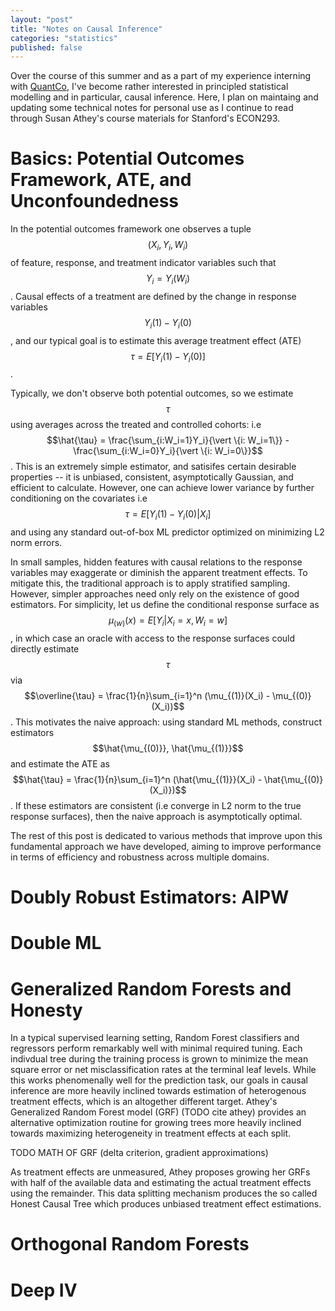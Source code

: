 ```yaml
---
layout: "post"
title: "Notes on Causal Inference"
categories: "statistics"
published: false
---
```



Over the course of this summer and as a part of my experience interning with [QuantCo](quantco.com), I've become rather interested in principled statistical modelling and in particular, causal inference. Here, I plan on maintaing and updating some technical notes for personal use as I continue to read through Susan Athey's course materials for Stanford's ECON293. 




# Basics: Potential Outcomes Framework, ATE, and Unconfoundedness

In the potential outcomes framework one observes a tuple $$(X_i, Y_i, W_i)$$ of feature, 
response, and treatment indicator variables such that $$Y_i = Y_i(W_i)$$. Causal effects
of a treatment are defined by the change in response variables $$Y_i(1) - Y_i(0)$$, and our typical goal is to estimate this average treatment effect (ATE) $$\tau = E[Y_i(1)-Y_i(0)]$$.


Typically, we don't observe both potential outcomes, so we estimate $$\tau$$ using averages
across the treated and controlled cohorts: i.e $$\hat{\tau} = \frac{\sum_{i:W_i=1}Y_i}{\vert \{i: W_i=1\}} -  \frac{\sum_{i:W_i=0}Y_i}{\vert \{i: W_i=0\}}$$. This is an extremely simple estimator, and satisifes certain desirable properties -- it is unbiased, consistent, asymptotically Gaussian, and efficient to calculate. However, one can achieve lower variance
by further conditioning on the covariates i.e $$\tau = E[Y_i(1) - Y_i(0) \vert X_i]$$ and using any standard out-of-box ML predictor optimized on minimizing L2 norm errors.


In small samples, hidden features with causal relations to the response variables may exaggerate or diminish the apparent treatment effects. To mitigate this, the traditional approach is to apply stratified sampling. However, simpler approaches need only rely on the existence of good estimators. For simplicity, let us define the conditional response surface as $$\mu_{(w)}(x) = E[Y_i \vert X_i=x, W_i=w]$$, in which case an oracle with access to the response surfaces could directly estimate $$\tau$$ via $$\overline{\tau} = \frac{1}{n}\sum_{i=1}^n (\mu_{(1)}(X_i) - \mu_{(0)}(X_i))$$. This motivates the naive approach: using standard ML methods, construct estimators $$\hat{\mu_{(0)}}, \hat{\mu_{(1)}}$$ and estimate the ATE as $$\hat{\tau} = \frac{1}{n}\sum_{i=1}^n (\hat{\mu_{(1)}}(X_i) - \hat{\mu_{(0)}(X_i)})$$. If these estimators are consistent (i.e converge in L2 norm to the true response surfaces), then the naive approach is asymptotically optimal.


The rest of this post is dedicated to various methods that improve upon this fundamental approach we have developed, aiming to improve performance in terms of efficiency and robustness across multiple domains.


# Doubly Robust Estimators: AIPW


# Double ML

# Generalized Random Forests and Honesty

In a typical supervised learning setting, Random Forest classifiers and regressors perform remarkably well with minimal required tuning. Each indivdual tree during the training process is grown to minimize the mean square error or net misclassification rates at the terminal leaf levels. While this works phenomenally well for the prediction task, our goals in causal inference are more heavily inclined towards estimation of heterogenous treatment effects, which is an altogether different target. Athey's Generalized Random Forest model (GRF) (TODO cite athey) provides an alternative optimization routine for growing trees more heavily inclined towards maximizing heterogeneity in treatment effects at each split. 

TODO MATH OF GRF (delta criterion, gradient approximations)

As treatment effects are unmeasured, Athey proposes growing her GRFs with half of the available data and estimating the actual treatment effects using the remainder. This data splitting mechanism produces the so called Honest Causal Tree which produces unbiased treatment effect estimations.


# Orthogonal Random Forests

# Deep IV









